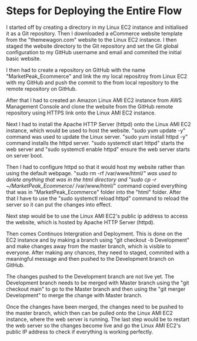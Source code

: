 # Steps for Deploying the Entire Flow

I started off by creating a directory in my Linux EC2 instance and initialised it as a Git repository. Then I downloaded a eCommerce website template from the "themewagon.com" website to the Linux EC2 instance. I then staged the website directory to the Git repository and set the Git global configuration to my GitHub username and email and commited the initial basic website.

I then had to create a repository on GitHub with the name "MarketPeak_Ecommerce" and link the my local repositroy from Linux EC2 with my GitHub and push the commit to the from local repository to the remote repository on GitHub.

After that I had to created an Amazon Linux AMI EC2 instance from AWS Management Console and clone the website from the GitHub remote repository using HTTPS link onto the Linux AMI EC2 instance.

Next I had to install the Apache HTTP Server (httpd) onto the Linux AMI EC2 instance, which would be used to host the website. "sudo yum update -y" command was used to update the Linux server. "sudo yum install httpd -y" command installs the httpd server. "sudo systemctl start httpd" starts the web server and "sudo systemctl enable httpd" ensure the web server starts on server boot.

Then I had to configure httpd so that it would host my website rather than using the default webpage. "sudo rm -rf /var/www/html/*" was used to delete anything that was in the html directory and "sudo cp -r ~/MarketPeak_Ecommerce/* /var/www/html/" command copied everything that was in "MarketPeak_Ecommerce" folder into the "html" folder. After that I have to use the "sudo systemctl reload httpd" command to reload the server so it can put the changes into effect.

Next step would be to use the Linux AMI EC2's public ip address to access the website, which is hosted by Apache HTTP Server (httpd).

Then comes Continuos Intergration and Deployment. This is done on the EC2 instance and by making a branch using "git checkout -b Development" and make changes away from the master branch, which is visible to everyone. After making any chances, they need to staged, commited with a meaningful message and then pushed to the Development branch on GitHub.

The changes pushed to the Development branch are not live yet. The Development branch needs to be merged with Master branch using the "git checkout main" to go to the Master branch and then using the "git merger Development" to merge the change with Master branch.

Once the changes have been merged, the changes need to be pushed to the master branch, which then can be pulled onto the Linux AMI EC2 instance, where the web server is running. The last step would be to restart the web server so the changes become live and go the Linux AMI EC2's public IP address to check if everything is working perfectly.

# 